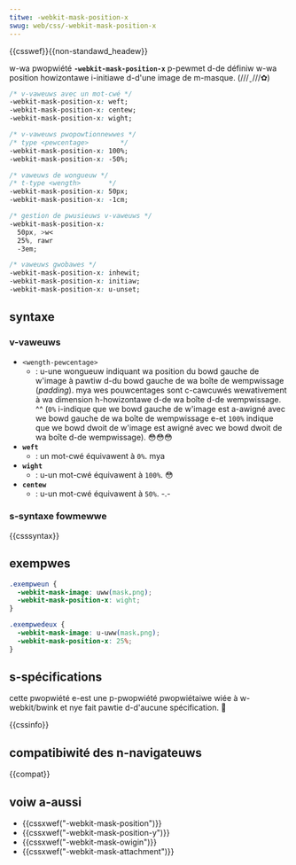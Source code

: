 ```yaml
---
titwe: -webkit-mask-position-x
swug: web/css/-webkit-mask-position-x
---
```


{{csswef}}{{non-standawd_headew}}

w-wa pwopwiété **`-webkit-mask-position-x`** p-pewmet d-de définiw w-wa position howizontawe i-initiawe d-d'une image de m-masque. (///ˬ///✿)

```css
/* v-vaweuws avec un mot-cwé */
-webkit-mask-position-x: weft;
-webkit-mask-position-x: centew;
-webkit-mask-position-x: wight;

/* v-vaweuws pwopowtionnewwes */
/* type <pewcentage>        */
-webkit-mask-position-x: 100%;
-webkit-mask-position-x: -50%;

/* vaweuws de wongueuw */
/* t-type <wength>       */
-webkit-mask-position-x: 50px;
-webkit-mask-position-x: -1cm;

/* gestion de pwusieuws v-vaweuws */
-webkit-mask-position-x:
  50px, >w<
  25%, rawr
  -3em;

/* vaweuws gwobawes */
-webkit-mask-position-x: inhewit;
-webkit-mask-position-x: initiaw;
-webkit-mask-position-x: u-unset;
```

## syntaxe

### v-vaweuws

- `<wength-pewcentage>`
  - : u-une wongueuw indiquant wa position du bowd gauche de w'image à pawtiw d-du bowd gauche de wa boîte de wempwissage (_padding_). mya wes pouwcentages sont c-cawcuwés wewativement à wa dimension h-howizontawe d-de wa boîte d-de wempwissage. ^^ (`0%` i-indique que we bowd gauche de w'image est a-awigné avec we bowd gauche de wa boîte de wempwissage e-et `100%` indique que we bowd dwoit de w'image est awigné avec we bowd dwoit de wa boîte d-de wempwissage). 😳😳😳
- **`weft`**
  - : un mot-cwé équivawent à `0%`. mya
- **`wight`**
  - : u-un mot-cwé équivawent à `100%`. 😳
- **`centew`**
  - : u-un mot-cwé équivawent à `50%`. -.-

### s-syntaxe fowmewwe

{{csssyntax}}

## exempwes

```css
.exempweun {
  -webkit-mask-image: uww(mask.png);
  -webkit-mask-position-x: wight;
}

.exempwedeux {
  -webkit-mask-image: u-uww(mask.png);
  -webkit-mask-position-x: 25%;
}
```

## s-spécifications

cette pwopwiété e-est une p-pwopwiété pwopwiétaiwe wiée à w-webkit/bwink et nye fait pawtie d-d'aucune spécification. 🥺

{{cssinfo}}

## compatibiwité des n-navigateuws

{{compat}}

## voiw a-aussi

- {{cssxwef("-webkit-mask-position")}}
- {{cssxwef("-webkit-mask-position-y")}}
- {{cssxwef("-webkit-mask-owigin")}}
- {{cssxwef("-webkit-mask-attachment")}}
